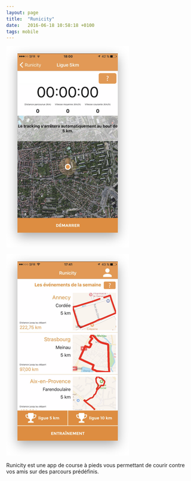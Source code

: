 ```yaml
---
layout: page
title:  "Runicity"
date:   2016-06-18 10:58:18 +0100
tags: mobile
---
```

![Runicity running](/assets/runicity-1.png)

![Runicity runs list](/assets/runicity-2.png)

Runicity est une app de course à pieds vous permettant de courir contre vos amis sur des parcours prédéfinis.
